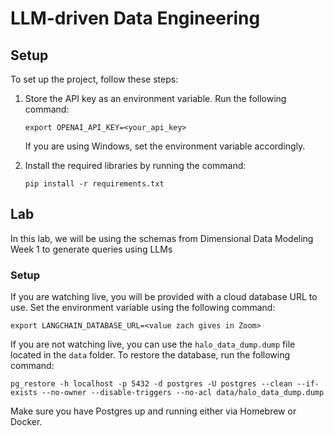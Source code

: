 # LLM-driven Data Engineering
## Setup

To set up the project, follow these steps:

1. Store the API key as an environment variable. Run the following command:
    ```
    export OPENAI_API_KEY=<your_api_key>
    ```
    If you are using Windows, set the environment variable accordingly.

2. Install the required libraries by running the command:
    ```
    pip install -r requirements.txt
    ```

## Lab

In this lab, we will be using the schemas from Dimensional Data Modeling Week 1 to generate queries using LLMs

### Setup

If you are watching live, you will be provided with a cloud database URL to use. Set the environment variable using the following command:
```
export LANGCHAIN_DATABASE_URL=<value zach gives in Zoom>
```

If you are not watching live, you can use the `halo_data_dump.dump` file located in the `data` folder. To restore the database, run the following command:
```
pg_restore -h localhost -p 5432 -d postgres -U postgres --clean --if-exists --no-owner --disable-triggers --no-acl data/halo_data_dump.dump
```

Make sure you have Postgres up and running either via Homebrew or Docker.
